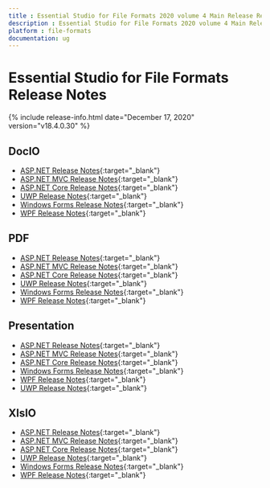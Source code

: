 ```yaml
---
title : Essential Studio for File Formats 2020 volume 4 Main Release Release Notes  
description : Essential Studio for File Formats 2020 volume 4 Main Release Release Notes  
platform : file-formats
documentation: ug
---
```


# Essential Studio for File Formats  Release Notes  

{% include release-info.html date="December 17, 2020" version="v18.4.0.30" %} 

## DocIO

* [ASP.NET Release Notes](/aspnet/release-notes/v18.4.0.30#docio){:target="_blank"}
* [ASP.NET MVC Release Notes](/aspnetmvc/release-notes/v18.4.0.30#docio){:target="_blank"}
* [ASP.NET Core Release Notes](/aspnet-core/release-notes/v18.4.0.30#docio){:target="_blank"}
* [UWP Release Notes](/uwp/release-notes/v18.4.0.30#docio){:target="_blank"}
* [Windows Forms Release Notes](/windowsforms/release-notes/v18.4.0.30#docio){:target="_blank"}
* [WPF Release Notes](/wpf/release-notes/v18.4.0.30#docio){:target="_blank"}


## PDF

* [ASP.NET Release Notes](/aspnet/release-notes/v18.4.0.30#pdf){:target="_blank"}
* [ASP.NET MVC Release Notes](/aspnetmvc/release-notes/v18.4.0.30#pdf){:target="_blank"}
* [ASP.NET Core Release Notes](/aspnet-core/release-notes/v18.4.0.30#pdf){:target="_blank"}
* [UWP Release Notes](/uwp/release-notes/v18.4.0.30#pdf){:target="_blank"}
* [Windows Forms Release Notes](/windowsforms/release-notes/v18.4.0.30#pdf){:target="_blank"}
* [WPF Release Notes](/wpf/release-notes/v18.4.0.30#pdf){:target="_blank"}


## Presentation

* [ASP.NET Release Notes](/aspnet/release-notes/v18.4.0.30#presentation){:target="_blank"}
* [ASP.NET MVC Release Notes](/aspnetmvc/release-notes/v18.4.0.30#presentation){:target="_blank"}
* [ASP.NET Core Release Notes](/aspnet-core/release-notes/v18.4.0.30#presentation){:target="_blank"}
* [Windows Forms Release Notes](/windowsforms/release-notes/v18.4.0.30#presentation){:target="_blank"}
* [WPF Release Notes](/wpf/release-notes/v18.4.0.30#presentation){:target="_blank"}
* [UWP Release Notes](/uwp/release-notes/v18.4.0.30#presentation){:target="_blank"}


## XlsIO

* [ASP.NET Release Notes](/aspnet/release-notes/v18.4.0.30#xlsio){:target="_blank"}
* [ASP.NET MVC Release Notes](/aspnetmvc/release-notes/v18.4.0.30#xlsio){:target="_blank"}
* [ASP.NET Core Release Notes](/aspnet-core/release-notes/v18.4.0.30#xlsio){:target="_blank"}
* [UWP Release Notes](/uwp/release-notes/v18.4.0.30#xlsio){:target="_blank"}
* [Windows Forms Release Notes](/windowsforms/release-notes/v18.4.0.30#xlsio){:target="_blank"}
* [WPF Release Notes](/wpf/release-notes/v18.4.0.30#xlsio){:target="_blank"}